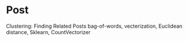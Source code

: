 # Post
Clustering: Finding Related Posts
bag-of-words, vecterization, Euclidean distance, Sklearn, CountVectorizer
